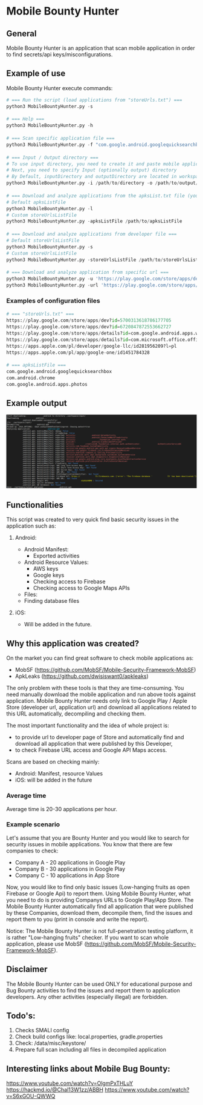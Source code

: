 # Mobile Bounty Hunter

## General
Mobile Bounty Hunter is an application that scan mobile application in order to find secrets/api keys/misconfigurations.

## Example of use

Mobile Bounty Hunter execute commands:

``` Python
# === Run the script (load applications from "storeUrls.txt") ===
python3 MobileBountyHunter.py -s

# === Help ===
python3 MobileBountyHunter.py -h

# === Scan specific application file ===
python3 MobileBountyHunter.py -f "com.google.android.googlequicksearchbox"

# === Input / Output directory ===
# To use input directory, you need to create it and paste mobile application there.
# Next, you need to specify Input (optionally output) directory
# By Default, inputDirectory and outputDirectory are located in workspace
python3 MobileBountyHunter.py -i /path/to/directory -o /path/to/output/directory

# === Download and analyze applications from the apksList.txt file (you need to specify application names in the file) ===
# Default apksListFile
python3 MobileBountyHunter.py -l
# Custom storeUrlsListFile
python3 MobileBountyHunter.py -apksListFile /path/to/apksListFile

# === Download and analyze applications from developer file ===
# Default storeUrlsListFile
python3 MobileBountyHunter.py -s
# Custom storeUrlsListFile
python3 MobileBountyHunter.py -storeUrlsListFile /path/to/storeUrlsListFile

# === Download and analyze application from specific url ===
python3 MobileBountyHunter.py -u 'https://play.google.com/store/apps/details?id=com.google.android.googlequicksearchbox'
python3 MobileBountyHunter.py -url 'https://play.google.com/store/apps/details?id=com.google.android.googlequicksearchbox'
```

### Examples of configuration files

``` Python
# === "storeUrls.txt" ===
https://play.google.com/store/apps/dev?id=5700313618786177705
https://play.google.com/store/apps/dev?id=6720847872553662727
https://play.google.com/store/apps/details?id=com.google.android.apps.walletnfcrel
https://play.google.com/store/apps/details?id=com.microsoft.office.officehubrow
https://apps.apple.com/pl/developer/google-llc/id281956209?l=pl
https://apps.apple.com/pl/app/google-one/id1451784328

# === apksListFile ===
com.google.android.googlequicksearchbox
com.android.chrome
com.google.android.apps.photos
```

## Example output

![](images/2023-05-03-07-20-16.png)

## Functionalities
This script was created to very quick find basic security issues in the application such as:

1. Android:
   - Android Manifest:
     - Exported activities   
   - Android Resource Values:
     - AWS keys
     - Google keys
     - Checking access to Firebase
     - Checking access to Google Maps APIs
   - Files:
    - Finding database files

2. iOS: 
   - Will be added in the future.


## Why this application was created?
On the market you can find great software to check mobile applications as:
- MobSF (https://github.com/MobSF/Mobile-Security-Framework-MobSF)
- ApkLeaks (https://github.com/dwisiswant0/apkleaks)

The only problem with these tools is that they are time-consuming. You need manually download the mobile application and run above tools against application. Mobile Bounty Hunter needs only link to Google Play / Apple Store (developer url, application url) and download all applications related to this URL automatically, decompiling and checking them.

The most important functionality and the idea of whole project is:
- to provide url to developer page of Store and automatically find and download all application that were published by this Developer,
- to check Firebase URL access and Google API Maps access.

Scans are based on checking mainly:
- Android: Manifest, resource Values
- iOS: will be added in the future


### Average time
Average time is 20-30 applications per hour.

### Example scenario
Let's assume that you are Bounty Hunter and you would like to search for security issues in mobile applications. You know that there are few companies to check:
- Company A - 20 applications in Google Play
- Company B - 30 applications in Google Play
- Company C - 10 applications in App Store

Now, you would like to find only basic issues (Low-hanging fruits as open Firebase or Google Api) to report them. Using Mobile Bounty Hunter, what you need to do is providing Companys URLs to Google Play/App Store. The Mobile Bounty Hunter automatically find all application that were published by these Companies, download them, decompile them, find the issues and report them to you (print in console and write the report).

Notice:
The Mobile Bounty Hunter is not full-penetration testing platform, it is rather "Low-hanging fruits" checker. If you want to scan whole application, please use MobSF (https://github.com/MobSF/Mobile-Security-Framework-MobSF).


## Disclaimer
The Mobile Bounty Hunter can be used ONLY for educational purpose and Bug Bounty activities to find the issues and report them to application developers. Any other activities (especially illegal) are forbidden.

## Todo's:
1. Checks SMALI config
2. Check build configs like: local.properties, gradle.properties
3. Check: /data/misc/keystore/
4. Prepare full scan including all files in decompiled application

## Interesting links about Mobile Bug Bounty:
https://www.youtube.com/watch?v=OlgmPxTHLuY
https://hackmd.io/@Chal13W1zz/ABBH
https://www.youtube.com/watch?v=S6xGOU-QWWQ
